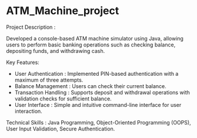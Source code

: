 # ATM_Machine_project

Project Description :

Developed a console-based ATM machine simulator using Java, allowing users to perform basic banking operations such as checking balance, depositing funds, and withdrawing cash.

Key Features:
- User Authentication : 
Implemented PIN-based authentication with a maximum of three attempts.
- Balance Management :
Users can check their current balance.
- Transaction Handling :
 Supports deposit and withdrawal operations with validation checks for sufficient balance.
- User Interface :
Simple and intuitive command-line interface for user interaction.

Technical Skills : 
Java Programming, Object-Oriented Programming (OOPS), User Input Validation, Secure Authentication.
